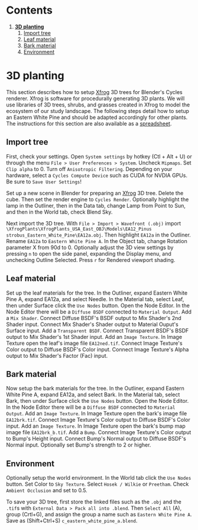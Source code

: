 # Contents
1. [**3D planting**](#3d-planting)
    1. [Import tree](#import-tree)
    2. [Leaf material](#leaf-material)
    3. [Bark material](#bark-material)
    4. [Environment](#environment)

# 3D planting
This section describes how to setup [Xfrog](xfrog.com/) 3D trees for
Blender's Cycles renderer.
Xfrog is software for procedurally generating 3D plants.
We will use libraries of 3D trees, shrubs, and grasses created in Xfrog
to model the ecosystem of our study landscape.
The following steps detail how to setup an Eastern White Pine
and should be adapted accordingly for other plants.
The instructions for this section are also available as a
[spreadsheet](https://docs.google.com/spreadsheets/d/1hc24iUS0iS9Jv8Kwcr09twPLLuGAd1R4tEw8rD2qJPA/edit?usp=sharing).

## Import tree
First, check your settings.
Open `System settings` by hotkey (Ctl + Alt + U)
or through the menu `File > User Preferences > System`.
Uncheck `Mipmaps`.
Set `Clip alpha` to 0.
Turn off `Anisotropic Filtering`.
Depending on your hardware, select a
`Cycles Compute Device`
such as CUDA for NVDIA GPUs.
Be sure to `Save User Settings`!

Set up a new scene in Blender for preparing an [Xfrog](xfrog.com/) 3D tree.
Delete the cube.
Then set the render engine to `Cycles Render`.
Optionally highlight the lamp in the Outliner,
then in the Data tab, change Lamp from Point to Sun,
and then in the World tab, check Blend Sky.

Next import the 3D tree.
With `File > Import > Wavefront (.obj)`
import `\XfrogPlants\XfrogPlants_USA_East_OBJ\Models\EA12_Pinus strobus_Eastern_White_Pine\EA12a.obj`.
Then highlight `EA12a` in the Outliner.
Rename `EA12a` to `Eastern White Pine A`.
In the Object tab, change Rotation parameter X from 90d to 0.
Optionally adjust the 3D view settings by pressing `n` to open the side panel,
expanding the Display menu, and unchecking Outline Selected.
Press `r` for Rendered viewport shading.

## Leaf material
Set up the leaf materials for the tree.
In the Outliner, expand Eastern White Pine A, expand EA12a, and select Needle.
In the Material tab, select Leaf,
then under Surface click the `Use Nodes` button.
Open the Node Editor.
In the Node Editor
there will be a `Diffuse BSDF` connected to `Material Output`.
Add a `Mix Shader`.
Connect Diffuse BSDF's BSDF output to Mix Shader's 2nd Shader input.
Connect Mix Shader's Shader output to Material Ouput's Surface input.
Add a `Transparent BSDF`.
Connect Transparent BSDF's BSDF output to Mix Shader's 1st Shader input.
Add an `Image Texture`.
In Image Texture open the leaf's image file `EA12ned.tif`.
Connect Image Texture's Color output to Diffuse BSDF's Color input.
Connect Image Texture's Alpha output to Mix Shader's Factor (Fac) input.

## Bark material
Now setup the bark materials for the tree.
In the Outliner, expand Eastern White Pine A, expand EA12a, and select Bark.
In the Material tab, select Bark,
then under Surface click the `Use Nodes` button.
Open the Node Editor.
In the Node Editor
there will be a `Diffuse BSDF` connected to `Material Output`.
Add an `Image Texture`.
In Image Texture open the bark's image file `EA12brk.tif`.
Connect Image Texture's Color output to Diffuse BSDF's Color input.
Add an `Image Texture`.
In Image Texture open the bark's bump map image file `EA12brk_b.tif`.
Add a `Bump`.
Connect Image Texture's Color output to Bump's Height input.
Connect Bump's Normal output to Diffuse BSDF's Normal input.
Optionally set Bump's strength to 2 or higher.

## Environment
Optionally setup the world environment.
In the World tab click the `Use Nodes` button.
Set Color to `Sky Texture`.
Select `Hosek / Wilkie` or `Preetham`.
Check `Ambient Occlusion` and set to 0.5.

To save your 3D tree, first store the linked files
such as the `.obj` and the `.tif`s
with `External Data > Pack all into .blend`.
Then `Select All`  (A), group (Crtl+G), and
assign the group a name such as `Eastern White Pine A`.
Save as (Shift+Ctrl+S) `c_eastern_white_pine_a.blend`.
